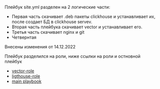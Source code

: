 Плейбук site.yml разделен на 2 логические части:
 * Первая часть скачивает .deb пакеты clickhouse и устанавливает их, после создает БД в clickhouse servev.
 * Вторая часть плейбука скачивает vector и устанавливает его.
 * Третья часть скачивает nginx и git
 * Четвернтая

Внесены изменения от 14.12.2022

Плейбук разделился на роли, ниже ссылки на роли и остновной плейбук

* [vector-role](https://github.com/Atlipoka/vector-role)
* [ligthouse-role]()
* [main playbook](https://github.com/Atlipoka/devops_netology/tree/main/Ansible/lecture4)
